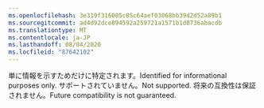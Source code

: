 ```yaml
---
ms.openlocfilehash: 3e319f316005c05c64aef03068bb39d2d52a89b1
ms.sourcegitcommit: ad4d92dce894592a259721a1571b1d8736abacdb
ms.translationtype: MT
ms.contentlocale: ja-JP
ms.lasthandoff: 08/04/2020
ms.locfileid: "87642102"
---
```

<span data-ttu-id="17f6f-101">単に情報を示すためだけに特定されます。</span><span class="sxs-lookup"><span data-stu-id="17f6f-101">Identified for informational purposes only.</span></span> <span data-ttu-id="17f6f-102">サポートされていません。</span><span class="sxs-lookup"><span data-stu-id="17f6f-102">Not supported.</span></span> <span data-ttu-id="17f6f-103">将来の互換性は保証されません。</span><span class="sxs-lookup"><span data-stu-id="17f6f-103">Future compatibility is not guaranteed.</span></span>
